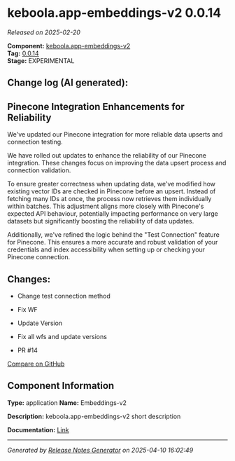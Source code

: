 #  keboola.app-embeddings-v2 0.0.14

_Released on 2025-02-20_

**Component:** [keboola.app-embeddings-v2](https://github.com/keboola/component-embeddings-v2)  
**Tag:** [0.0.14](https://github.com/keboola/component-embeddings-v2/releases/tag/0.0.14)  
**Stage:** EXPERIMENTAL


## Change log (AI generated):
## Pinecone Integration Enhancements for Reliability
We've updated our Pinecone integration for more reliable data upserts and connection testing.

We have rolled out updates to enhance the reliability of our Pinecone integration. These changes focus on improving the data upsert process and connection validation.

To ensure greater correctness when updating data, we've modified how existing vector IDs are checked in Pinecone before an upsert. Instead of fetching many IDs at once, the process now retrieves them individually within batches. This adjustment aligns more closely with Pinecone's expected API behaviour, potentially impacting performance on very large datasets but significantly boosting the reliability of data updates.

Additionally, we've refined the logic behind the "Test Connection" feature for Pinecone. This ensures a more accurate and robust validation of your credentials and index accessibility when setting up or checking your Pinecone connection.



## Changes:



- Change test connection method 




- Fix WF 




- Update Version 






- Fix all wfs and update versions 




- PR #14 



[Compare on GitHub](https://github.com/keboola/component-embeddings-v2/compare/0.0.13...0.0.14)



## Component Information
**Type:** application
**Name:** Embeddings-v2

**Description:** keboola.app-embeddings-v2 short description


**Documentation:** [Link](https://github.com/keboola/component-embeddings-v2/blob/master/README.md)



---
_Generated by [Release Notes Generator](https://github.com/keboola/release-notes-generator)
on 2025-04-10 16:02:49_